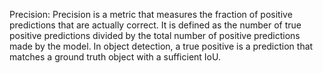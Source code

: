Precision: Precision is a metric that measures the fraction of positive predictions that are actually correct. It is defined as the number of true positive predictions divided by the total number of positive predictions made by the model. In object detection, a true positive is a prediction that matches a ground truth object with a sufficient IoU.